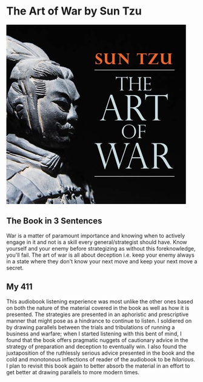 # The Art of War by Sun Tzu

![AOW](Images/TheArtOfWar.jpeg)

## The Book in 3 Sentences
War is a matter of paramount importance and knowing when to actively engage in it and not is a skill every general/strategist should have. Know yourself and your enemy before strategizing as without this foreknowledge, you'll fail. The art of war is all about deception i.e. keep your enemy always in a state where they don't know your next move and keep your next move a secret.

## My 411
This audiobook listening experience was most unlike the other ones based on both the nature of the material covered in the book as well as how it is presented. The strategies are presented in an aphoristic and prescriptive manner that might pose as a hindrance to continue to listen. I soldiered on by drawing parallels between the trials and tribulations of running a business and warfare; when I started listening with this bent of mind, I found that the book offers pragmatic nuggets of cautionary advice in the strategy of preparation and deception to eventually win. I also found the juxtaposition of the ruthlessly serious advice presented in the book and the cold and monotonous inflections  of reader of the audiobook to be _hilarious_. I plan to revisit this book again to better absorb the material in an effort to get better at drawing parallels to more modern times.